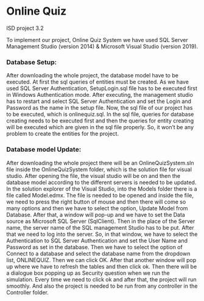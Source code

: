 # Online Quiz
 ISD project 3.2
 
To implement our project, Online Quiz System
we have used SQL Server Management Studio (version 2014) & Microsoft Visual Studio (version 2019).

### Database Setup:
After downloading the whole project, the database model have to be executed. At first the sql queries of entities must be created. As we have used SQL Server Authentication, SetupLogin.sql file has to be executed first in Windows Authentication mode. After executing, the management studio has to restart and select SQL Server Authentication and set the Login and Password as the name in the setup file.
Now, the sql file of our project has to be executed, which is onlinequiz.sql. In the sql file, queries for database creating needs to be executed first and then the queries for entity creating will be executed which are given in the sql file properly. So, it won’t be any problem to create the entities for the project.

### Database model Update:
After downloading the whole project there will be an OnlineQuizSystem.sln file inside the OnlineQuizSystem folder, which is the solution file for visual studio. After opening the file, the visual studio will be on and then the database model according to the different servers is needed to be updated. In the solution explorer of the Visual Studio, into the Models folder there is a file called Model.edmx. The file is needed to be opened and inside the file, we need to press the right button of mouse and then there will come so many options and then we have to select the option, Update Model from Database. After that, a window will pop-up and we have to set the Data source as Microsoft SQL Server (SqlClient). Then in the place of the Server name, the server name of the SQL management Studio has to be put. 
After that we need to log into the server. So, in that window, we have to select the Authentication to SQL Server Authentication and set the User Name and Password as set in the database. Then we have to select the option of Connect to a database and select the database name from the dropdown list, ONLINEQUIZ. Then we can click OK.
 After that another window will pop up where we have to refresh the tables and then click ok. Then there will be a dialogue box popping up as Security question when we run the simulation. Every time we need to click ok and after that, the project will run smoothly. And also the project is needed to be run from any controller in the Controller folder.

